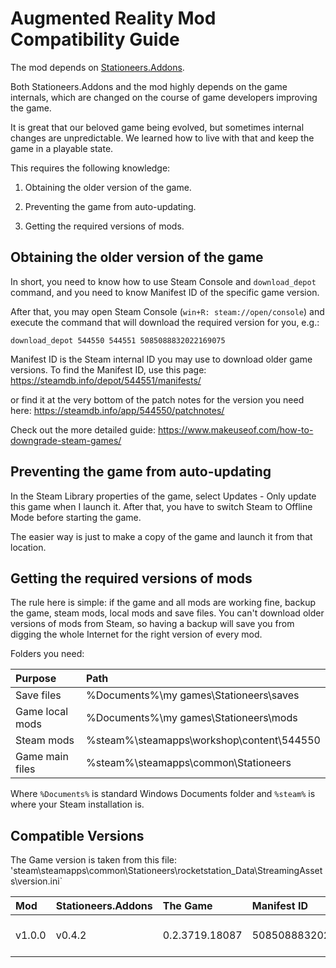 # Augmented Reality Mod Compatibility Guide

The mod depends on [Stationeers.Addons](https://github.com/Erdroy/Stationeers.Addons).

Both Stationeers.Addons and the mod highly depends on the game internals, which are changed
on the course of game developers improving the game.

It is great that our beloved game being evolved, but sometimes internal changes are unpredictable.
We learned how to live with that and keep the game in a playable state.

This requires the following knowledge:

1. Obtaining the older version of the game.

2. Preventing the game from auto-updating.

3. Getting the required versions of mods.


## Obtaining the older version of the game

In short, you need to know how to use Steam Console and `download_depot` command,
and you need to know Manifest ID of the specific game version.

After that, you may open Steam Console (`win+R: steam://open/console`) and execute the command that will
download the required version for you, e.g.:
```
download_depot 544550 544551 5085088832022169075
```

Manifest ID is the Steam internal ID you may use to download older game versions.
To find the Manifest ID, use this page:
https://steamdb.info/depot/544551/manifests/

or find it at the very bottom of the patch notes for the version you need here:
https://steamdb.info/app/544550/patchnotes/

Check out the more detailed guide:
https://www.makeuseof.com/how-to-downgrade-steam-games/


## Preventing the game from auto-updating

In the Steam Library properties of the game, select Updates - Only update this game when I launch it.
After that, you have to switch Steam to Offline Mode before starting the game.

The easier way is just to make a copy of the game and launch it from that location.


## Getting the required versions of mods

The rule here is simple: if the game and all mods are working fine, backup the game, steam mods, local mods and save files. You can't download older versions of mods from Steam, so having a backup will save you from digging the whole Internet for the right version of every mod.

Folders you need:

| Purpose | Path |
| :--- | :--- |
| Save files | %Documents%\my games\Stationeers\saves |
| Game local mods | %Documents%\my games\Stationeers\mods | 
| Steam mods | %steam%\steamapps\workshop\content\544550 |
| Game main files  | %steam%\steamapps\common\Stationeers |

Where `%Documents%` is standard Windows Documents folder and `%steam%` is where your Steam installation is.


## Compatible Versions

The Game version is taken from this file: 'steam\steamapps\common\Stationeers\rocketstation_Data\StreamingAssets\version.ini`

| Mod    | Stationeers.Addons | The Game | Manifest ID | Date |
| :---   | :---               | :---                 | :--- |  :--- |
| v1.0.0 | v0.4.2             | 0.2.3719.18087       | 5085088832022169075 | 02-Dec-2022 |
